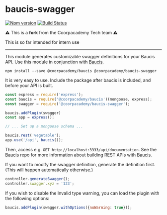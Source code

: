 baucis-swagger
==============

[![Npm version](https://img.shields.io/npm/v/@coorpacademy/baucis-swagger.svg)](https://www.npmjs.com/package/@coorpacademy/baucis-swagger)
[![Build Status](https://travis-ci.com/CoorpAcademy/baucis.svg?branch=master)](https://travis-ci.com/CoorpAcademy/baucis)

:warning: This is a **fork** from the Coorpacademy Tech team :warning:

This is so far intended for intern use

--------

This module generates customizable swagger definitions for your Baucis API.  Use this module in conjunction with [Baucis](https://github.com/Coorpacademy/baucis).

    npm install --save @coorpacademy/baucis @coorpacademy/baucis-swagger

It is very easy to use.  Include the package after baucis is included, and before your API is built.

```js
const express = require('express');
const baucis = require('@coorpacademy/baucis')(mongoose, express);
const swagger = require('@coorpacademy/baucis-swagger');

baucis.addPlugin(swagger)
const app = express();

// ... Set up a mongoose schema ...

baucis.rest('vegetable');
app.use('/api', baucis());
```
Then, access e.g. `GET http://localhost:3333/api/documentation`.  See the [Baucis](https://github.com/wprl/baucis) repo for more information about building REST APIs with [Baucis](https://github.com/wprl/baucis).

If you want to modify the swagger definition, generate the definition first.  (This will happen automatically otherwise.)

```javascript
controller.generateSwagger();
controller.swagger.xyz = '123';
```

If you wish to disable the Invalid type warning, you can load the plugin with the following options:

```javascript
baucis.addPlugin(swagger.withOptions({noWarning: true}));
```
